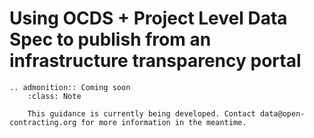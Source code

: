 # Using OCDS + Project Level Data Spec to publish from an infrastructure transparency portal

```eval_rst
.. admonition:: Coming soon
    :class: Note

    This guidance is currently being developed. Contact data@open-contracting.org for more information in the meantime.

```